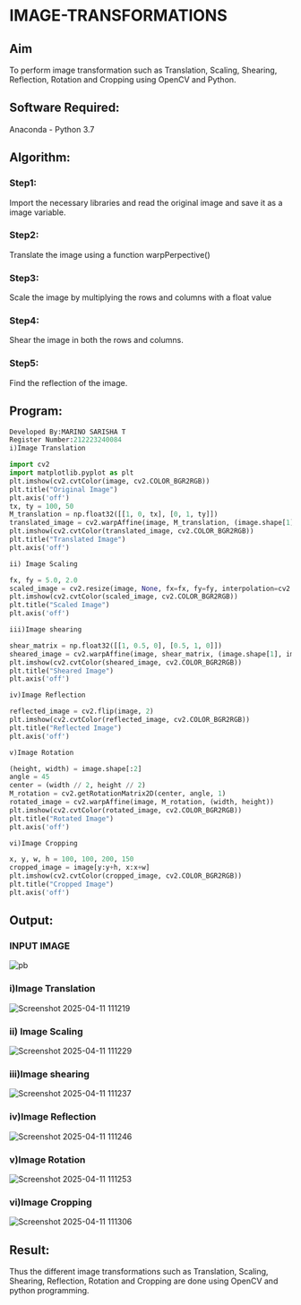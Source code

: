 # IMAGE-TRANSFORMATIONS


## Aim
To perform image transformation such as Translation, Scaling, Shearing, Reflection, Rotation and Cropping using OpenCV and Python.

## Software Required:
Anaconda - Python 3.7

## Algorithm:
### Step1:
Import the necessary libraries and read the original image and save it as a image variable.

### Step2:
Translate the image using a function warpPerpective()

### Step3:
Scale the image by multiplying the rows and columns with a float value

### Step4:
Shear the image in both the rows and columns.

### Step5:
Find the reflection of the image.

## Program:
```python
Developed By:MARINO SARISHA T
Register Number:212223240084
i)Image Translation

import cv2
import matplotlib.pyplot as plt
plt.imshow(cv2.cvtColor(image, cv2.COLOR_BGR2RGB)) 
plt.title("Original Image")  
plt.axis('off') 
tx, ty = 100, 50 
M_translation = np.float32([[1, 0, tx], [0, 1, ty]]) 
translated_image = cv2.warpAffine(image, M_translation, (image.shape[1], image.shape[0]))  
plt.imshow(cv2.cvtColor(translated_image, cv2.COLOR_BGR2RGB))
plt.title("Translated Image")  
plt.axis('off')

ii) Image Scaling

fx, fy = 5.0, 2.0 
scaled_image = cv2.resize(image, None, fx=fx, fy=fy, interpolation=cv2.INTER_LINEAR)
plt.imshow(cv2.cvtColor(scaled_image, cv2.COLOR_BGR2RGB))
plt.title("Scaled Image")
plt.axis('off')

iii)Image shearing

shear_matrix = np.float32([[1, 0.5, 0], [0.5, 1, 0]])
sheared_image = cv2.warpAffine(image, shear_matrix, (image.shape[1], image.shape[0]))
plt.imshow(cv2.cvtColor(sheared_image, cv2.COLOR_BGR2RGB))
plt.title("Sheared Image")
plt.axis('off')

iv)Image Reflection

reflected_image = cv2.flip(image, 2) 
plt.imshow(cv2.cvtColor(reflected_image, cv2.COLOR_BGR2RGB)) 
plt.title("Reflected Image")  
plt.axis('off')

v)Image Rotation

(height, width) = image.shape[:2]  
angle = 45  
center = (width // 2, height // 2) 
M_rotation = cv2.getRotationMatrix2D(center, angle, 1)
rotated_image = cv2.warpAffine(image, M_rotation, (width, height))
plt.imshow(cv2.cvtColor(rotated_image, cv2.COLOR_BGR2RGB))  
plt.title("Rotated Image")
plt.axis('off')

vi)Image Cropping

x, y, w, h = 100, 100, 200, 150
cropped_image = image[y:y+h, x:x+w]
plt.imshow(cv2.cvtColor(cropped_image, cv2.COLOR_BGR2RGB)) 
plt.title("Cropped Image") 
plt.axis('off')

```
## Output:
### INPUT IMAGE
![pb](https://github.com/user-attachments/assets/ea304bca-0a36-4503-b878-1e2500c68c30)

### i)Image Translation
![Screenshot 2025-04-11 111219](https://github.com/user-attachments/assets/41ba605f-fcc2-4c7f-bfa2-80fc74037c03)

### ii) Image Scaling
![Screenshot 2025-04-11 111229](https://github.com/user-attachments/assets/0cd35b30-f440-476e-88ad-c78f9692535d)

### iii)Image shearing
![Screenshot 2025-04-11 111237](https://github.com/user-attachments/assets/545325d8-1733-4f1b-9ef1-625755ec7167)

### iv)Image Reflection
![Screenshot 2025-04-11 111246](https://github.com/user-attachments/assets/3bbef5af-82ea-4f64-b130-48b1d9af7a9b)

### v)Image Rotation
![Screenshot 2025-04-11 111253](https://github.com/user-attachments/assets/a67ef1db-0d90-40ca-a60d-25548415134e)


### vi)Image Cropping
![Screenshot 2025-04-11 111306](https://github.com/user-attachments/assets/f999ba02-cb55-4b9f-b185-497dedc2ec5d)



## Result: 

Thus the different image transformations such as Translation, Scaling, Shearing, Reflection, Rotation and Cropping are done using OpenCV and python programming.
